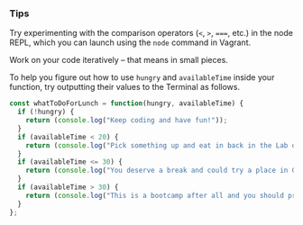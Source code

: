 ### Tips

Try experimenting with the comparison operators (`<`, `>`, `===`, etc.) in the node REPL, which you can launch using the `node` command in Vagrant.

Work on your code iteratively – that means in small pieces. 

To help you figure out how to use `hungry` and `availableTime` inside your function, try outputting their values to the Terminal as follows.

``` javascript
const whatToDoForLunch = function(hungry, availableTime) {
  if (!hungry) {
    return (console.log("Keep coding and have fun!"));
  }
  if (availableTime < 20) {
    return (console.log("Pick something up and eat in back in the Lab or in the kitchen, where you can get to know your fellow classmates."));
  }
  if (availableTime <= 30) {
    return (console.log("You deserve a break and could try a place in Gastown."));
  }
  if (availableTime > 30) {
    return (console.log("This is a bootcamp after all and you should probably reconsider."));
  }
};
```